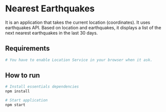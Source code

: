 # Nearest Earthquakes

It is an application that takes the current location (coordinates). It uses earthquakes API. Based on location and earthquakes, it displays a list of the next nearest earthquakes in the last 30 days.

## Requirements

```bash
# You have to enable Location Service in your browser when it ask.
```

## How to run
```bash
# Install essentials dependencies
npm install

# Start application
npm start
```